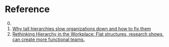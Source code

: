 # Reference

0. []()
0. [Why tall hierarchies slow organizations down and how to fix them](https://lucasfcosta.com/2022/08/13/decision-making-hierarchies.html)
0. [Rethinking Hierarchy in the Workplace: Flat structures, research shows, can create more functional teams.](https://www.gsb.stanford.edu/insights/rethinking-hierarchy-workplace)

